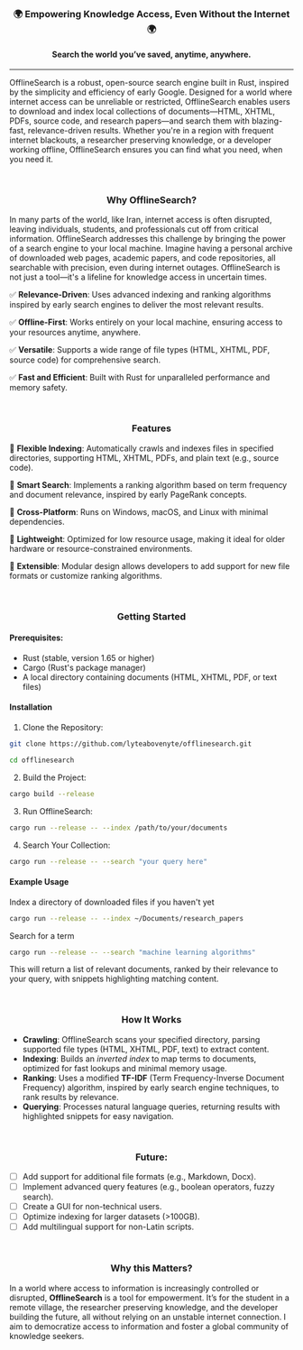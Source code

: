 <div align="center">

<h3>🌍 Empowering Knowledge Access, Even Without the Internet 🌍</h3>
<h4>Search the world you’ve saved, anytime, anywhere.
</h4>

</div>

----

OfflineSearch is a robust, open-source search engine built in Rust, inspired by the simplicity and efficiency of early Google. Designed for a world where internet access can be unreliable or restricted, OfflineSearch enables users to download and index local collections of documents—HTML, XHTML, PDFs, source code, and research papers—and search them with blazing-fast, relevance-driven results. Whether you're in a region with frequent internet blackouts, a researcher preserving knowledge, or a developer working offline, OfflineSearch ensures you can find what you need, when you need it.

<br />

<div align="center"><h3>Why OfflineSearch?</h3></div>
In many parts of the world, like Iran, internet access is often disrupted, leaving individuals, students, and professionals cut off from critical information. OfflineSearch addresses this challenge by bringing the power of a search engine to your local machine. Imagine having a personal archive of downloaded web pages, academic papers, and code repositories, all searchable with precision, even during internet outages. OfflineSearch is not just a tool—it's a lifeline for knowledge access in uncertain times.

✅ **Relevance-Driven**: Uses advanced indexing and ranking algorithms inspired by early search engines to deliver the most relevant results.

✅ **Offline-First**: Works entirely on your local machine, ensuring access to your resources anytime, anywhere.

✅ **Versatile**: Supports a wide range of file types (HTML, XHTML, PDF, source code) for comprehensive search.

✅ **Fast and Efficient**: Built with Rust for unparalleled performance and memory safety.


<br />

<div align="center"><h3>Features</h3></div>

🎯 **Flexible Indexing**: Automatically crawls and indexes files in specified directories, supporting HTML, XHTML, PDFs, and plain text (e.g., source code).

🎯 **Smart Search**: Implements a ranking algorithm based on term frequency and document relevance, inspired by early PageRank concepts.

🎯 **Cross-Platform**: Runs on Windows, macOS, and Linux with minimal dependencies.

🎯 **Lightweight**: Optimized for low resource usage, making it ideal for older hardware or resource-constrained environments.

🎯 **Extensible**: Modular design allows developers to add support for new file formats or customize ranking algorithms.


<br />
<div align="center"><h3>Getting Started</h3></div>

#### Prerequisites:

- Rust (stable, version 1.65 or higher)
- Cargo (Rust's package manager)
- A local directory containing documents (HTML, XHTML, PDF, or text files)

#### Installation

1. Clone the Repository:

```bash
git clone https://github.com/lyteabovenyte/offlinesearch.git

cd offlinesearch
```


2. Build the Project:

```bash
cargo build --release
```


3. Run OfflineSearch:

```bash
cargo run --release -- --index /path/to/your/documents
```


4. Search Your Collection:

```bash
cargo run --release -- --search "your query here"
```



#### Example Usage
Index a directory of downloaded files if you haven't yet

```bash
cargo run --release -- --index ~/Documents/research_papers
```

Search for a term

```bash
cargo run --release -- --search "machine learning algorithms"
```

This will return a list of relevant documents, ranked by their relevance to your query, with snippets highlighting matching content.


<br />
<div align="center"><h3>How It Works</h3></div>

- **Crawling**: OfflineSearch scans your specified directory, parsing supported file types (HTML, XHTML, PDF, text) to extract content.
- **Indexing**: Builds an *inverted index* to map terms to documents, optimized for fast lookups and minimal memory usage.
- **Ranking**: Uses a modified **TF-IDF** (Term Frequency-Inverse Document Frequency) algorithm, inspired by early search engine techniques, to rank results by relevance.
- **Querying**: Processes natural language queries, returning results with highlighted snippets for easy navigation.


<br />
<div align="center"><h3>Future:</h3></div>

- [ ] Add support for additional file formats (e.g., Markdown, Docx).
- [ ] Implement advanced query features (e.g., boolean operators, fuzzy search).
- [ ] Create a GUI for non-technical users.
- [ ] Optimize indexing for larger datasets (>100GB).
- [ ] Add multilingual support for non-Latin scripts.

<br />
<div align="center"><h3>Why this Matters?</h3></div>

In a world where access to information is increasingly controlled or disrupted, **OfflineSearch** is a tool for empowerment. It’s for the student in a remote village, the researcher preserving knowledge, and the developer building the future, all without relying on an unstable internet connection. I aim to democratize access to information and foster a global community of knowledge seekers.